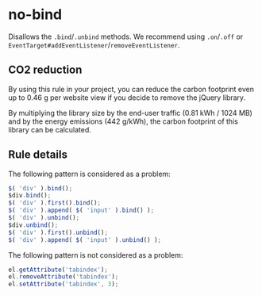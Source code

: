 # no-bind

Disallows the `.bind`/`.unbind` methods. We recommend using `.on`/`.off` or `EventTarget#addEventListener`/`removeEventListener`.

## CO2 reduction

By using this rule in your project, you can reduce the carbon footprint even up to 0.46 g per website view if you decide to remove the jQuery library. 

By multiplying the library size by the end-user traffic (0.81 kWh / 1024 MB) and by the energy emissions (442 g/kWh), the carbon footprint of this library can be calculated. 

## Rule details

The following pattern is considered as a problem: 
```js
$( 'div' ).bind();
$div.bind();
$( 'div' ).first().bind();
$( 'div' ).append( $( 'input' ).bind() );
$( 'div' ).unbind();
$div.unbind();
$( 'div' ).first().unbind();
$( 'div' ).append( $( 'input' ).unbind() );
```

The following pattern is not considered as a problem:
```js
el.getAttribute('tabindex');
el.removeAttribute('tabindex');
el.setAttribute('tabindex', 3);
```